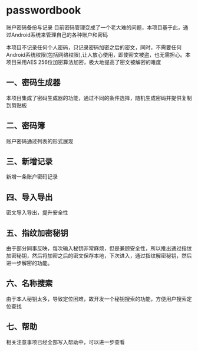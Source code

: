 # passwordbook
账户密码备份与记录
目前密码管理变成了一个老大难的问题，本项目基于此，通过Android系统来管理自己的各种账户和密码

本项目不记录任何个人密码，只记录密码加密之后的密文，同时，不需要任何Android系统权限(包括网络权限),让人放心使用，即使密文被盗，也无需担心。本项目采用AES 256位加密算法加密，极大地提高了密文被解密的难度

## 一、密码生成器
本项目集成了密码生成器的功能，通过不同的条件选择，随机生成密码并提供复制到剪贴板
## 二、密码簿
账户密码通过列表的形式展现
## 三、新增记录
新增一条账户密码记录
## 四、导入导出
密文导入导出，提升安全性
## 五、指纹加密秘钥
由于部分同事反映，每次输入秘钥非常麻烦，但是兼顾安全性，所以推出通过指纹加密秘钥，然后将加密之后的密文保存本地，下次进入，通过指纹解密秘钥，然后进一步解密的功能。
## 六、名称搜索
由于本人秘钥太多，导致定位困难，故开发一个秘钥搜索的功能，方便用户搜索定位查找
## 七、帮助
相关注意事项已经全部写入帮助中，可以进一步查看
